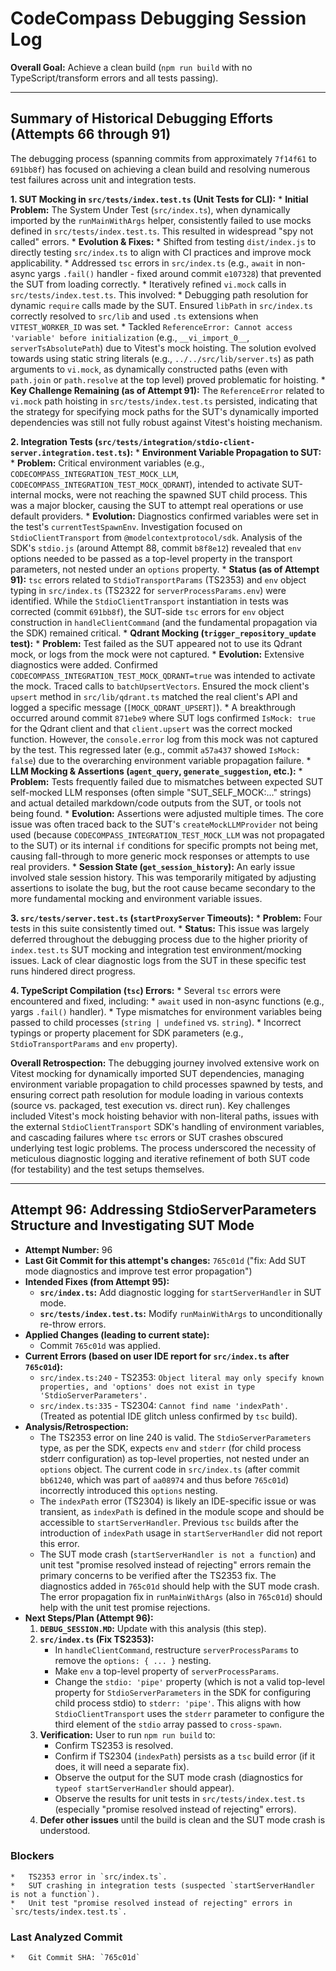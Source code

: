 # CodeCompass Debugging Session Log

**Overall Goal:** Achieve a clean build (`npm run build` with no TypeScript/transform errors and all tests passing).

---
## Summary of Historical Debugging Efforts (Attempts 66 through 91)

The debugging process (spanning commits from approximately `7f14f61` to `691bb8f`) has focused on achieving a clean build and resolving numerous test failures across unit and integration tests.

**1. SUT Mocking in `src/tests/index.test.ts` (Unit Tests for CLI):**
    *   **Initial Problem:** The System Under Test (`src/index.ts`), when dynamically imported by the `runMainWithArgs` helper, consistently failed to use mocks defined in `src/tests/index.test.ts`. This resulted in widespread "spy not called" errors.
    *   **Evolution & Fixes:**
        *   Shifted from testing `dist/index.js` to directly testing `src/index.ts` to align with CI practices and improve mock applicability.
        *   Addressed `tsc` errors in `src/index.ts` (e.g., `await` in non-async yargs `.fail()` handler - fixed around commit `e107328`) that prevented the SUT from loading correctly.
        *   Iteratively refined `vi.mock` calls in `src/tests/index.test.ts`. This involved:
            *   Debugging path resolution for dynamic `require` calls made by the SUT. Ensured `libPath` in `src/index.ts` correctly resolved to `src/lib` and used `.ts` extensions when `VITEST_WORKER_ID` was set.
            *   Tackled `ReferenceError: Cannot access 'variable' before initialization` (e.g., `__vi_import_0__`, `serverTsAbsolutePath`) due to Vitest's mock hoisting. The solution evolved towards using static string literals (e.g., `../../src/lib/server.ts`) as path arguments to `vi.mock`, as dynamically constructed paths (even with `path.join` or `path.resolve` at the top level) proved problematic for hoisting.
    *   **Key Challenge Remaining (as of Attempt 91):** The `ReferenceError` related to `vi.mock` path hoisting in `src/tests/index.test.ts` persisted, indicating that the strategy for specifying mock paths for the SUT's dynamically imported dependencies was still not fully robust against Vitest's hoisting mechanism.

**2. Integration Tests (`src/tests/integration/stdio-client-server.integration.test.ts`):**
    *   **Environment Variable Propagation to SUT:**
        *   **Problem:** Critical environment variables (e.g., `CODECOMPASS_INTEGRATION_TEST_MOCK_LLM`, `CODECOMPASS_INTEGRATION_TEST_MOCK_QDRANT`), intended to activate SUT-internal mocks, were not reaching the spawned SUT child process. This was a major blocker, causing the SUT to attempt real operations or use default providers.
        *   **Evolution:** Diagnostics confirmed variables were set in the test's `currentTestSpawnEnv`. Investigation focused on `StdioClientTransport` from `@modelcontextprotocol/sdk`. Analysis of the SDK's `stdio.js` (around Attempt 88, commit `b8f8e12`) revealed that `env` options needed to be passed as a top-level property in the transport parameters, not nested under an `options` property.
        *   **Status (as of Attempt 91):** `tsc` errors related to `StdioTransportParams` (TS2353) and `env` object typing in `src/index.ts` (TS2322 for `serverProcessParams.env`) were identified. While the `StdioClientTransport` instantiation in tests was corrected (commit `691bb8f`), the SUT-side `tsc` errors for `env` object construction in `handleClientCommand` (and the fundamental propagation via the SDK) remained critical.
    *   **Qdrant Mocking (`trigger_repository_update` test):**
        *   **Problem:** Test failed as the SUT appeared not to use its Qdrant mock, or logs from the mock were not captured.
        *   **Evolution:** Extensive diagnostics were added. Confirmed `CODECOMPASS_INTEGRATION_TEST_MOCK_QDRANT=true` was intended to activate the mock. Traced calls to `batchUpsertVectors`. Ensured the mock client's `upsert` method in `src/lib/qdrant.ts` matched the real client's API and logged a specific message (`[MOCK_QDRANT_UPSERT]`).
        *   A breakthrough occurred around commit `871ebe9` where SUT logs confirmed `IsMock: true` for the Qdrant client and that `client.upsert` was the correct mocked function. However, the `console.error` log from this mock was not captured by the test. This regressed later (e.g., commit `a57a437` showed `IsMock: false`) due to the overarching environment variable propagation failure.
    *   **LLM Mocking & Assertions (`agent_query`, `generate_suggestion`, etc.):**
        *   **Problem:** Tests frequently failed due to mismatches between expected SUT self-mocked LLM responses (often simple "SUT_SELF_MOCK:..." strings) and actual detailed markdown/code outputs from the SUT, or tools not being found.
        *   **Evolution:** Assertions were adjusted multiple times. The core issue was often traced back to the SUT's `createMockLLMProvider` not being used (because `CODECOMPASS_INTEGRATION_TEST_MOCK_LLM` was not propagated to the SUT) or its internal `if` conditions for specific prompts not being met, causing fall-through to more generic mock responses or attempts to use real providers.
    *   **Session State (`get_session_history`):** An early issue involved stale session history. This was temporarily mitigated by adjusting assertions to isolate the bug, but the root cause became secondary to the more fundamental mocking and environment variable issues.

**3. `src/tests/server.test.ts` (`startProxyServer` Timeouts):**
    *   **Problem:** Four tests in this suite consistently timed out.
    *   **Status:** This issue was largely deferred throughout the debugging process due to the higher priority of `index.test.ts` SUT mocking and integration test environment/mocking issues. Lack of clear diagnostic logs from the SUT in these specific test runs hindered direct progress.

**4. TypeScript Compilation (`tsc`) Errors:**
    *   Several `tsc` errors were encountered and fixed, including:
        *   `await` used in non-async functions (e.g., yargs `.fail()` handler).
        *   Type mismatches for environment variables being passed to child processes (`string | undefined` vs. `string`).
        *   Incorrect typings or property placement for SDK parameters (e.g., `StdioTransportParams` and `env` property).

**Overall Retrospection:**
The debugging journey involved extensive work on Vitest mocking for dynamically imported SUT dependencies, managing environment variable propagation to child processes spawned by tests, and ensuring correct path resolution for module loading in various contexts (source vs. packaged, test execution vs. direct run). Key challenges included Vitest's mock hoisting behavior with non-literal paths, issues with the external `StdioClientTransport` SDK's handling of environment variables, and cascading failures where `tsc` errors or SUT crashes obscured underlying test logic problems. The process underscored the necessity of meticulous diagnostic logging and iterative refinement of both SUT code (for testability) and the test setups themselves.

---
## Attempt 96: Addressing StdioServerParameters Structure and Investigating SUT Mode

*   **Attempt Number:** 96
*   **Last Git Commit for this attempt's changes:** `765c01d` ("fix: Add SUT mode diagnostics and improve test error propagation")
*   **Intended Fixes (from Attempt 95):**
    *   **`src/index.ts`:** Add diagnostic logging for `startServerHandler` in SUT mode.
    *   **`src/tests/index.test.ts`:** Modify `runMainWithArgs` to unconditionally re-throw errors.
*   **Applied Changes (leading to current state):**
    *   Commit `765c01d` was applied.
*   **Current Errors (based on user IDE report for `src/index.ts` after `765c01d`):**
    *   `src/index.ts:240` - TS2353: `Object literal may only specify known properties, and 'options' does not exist in type 'StdioServerParameters'.`
    *   `src/index.ts:335` - TS2304: `Cannot find name 'indexPath'.` (Treated as potential IDE glitch unless confirmed by `tsc` build).
*   **Analysis/Retrospection:**
    *   The TS2353 error on line 240 is valid. The `StdioServerParameters` type, as per the SDK, expects `env` and `stderr` (for child process stderr configuration) as top-level properties, not nested under an `options` object. The current code in `src/index.ts` (after commit `bb61240`, which was part of `aa08974` and thus before `765c01d`) incorrectly introduced this `options` nesting.
    *   The `indexPath` error (TS2304) is likely an IDE-specific issue or was transient, as `indexPath` is defined in the module scope and should be accessible to `startServerHandler`. Previous `tsc` builds after the introduction of `indexPath` usage in `startServerHandler` did not report this error.
    *   The SUT mode crash (`startServerHandler is not a function`) and unit test "promise resolved instead of rejecting" errors remain the primary concerns to be verified after the TS2353 fix. The diagnostics added in `765c01d` should help with the SUT mode crash. The error propagation fix in `runMainWithArgs` (also in `765c01d`) should help with the unit test promise rejections.
*   **Next Steps/Plan (Attempt 96):**
    1.  **`DEBUG_SESSION.MD`:** Update with this analysis (this step).
    2.  **`src/index.ts` (Fix TS2353):**
        *   In `handleClientCommand`, restructure `serverProcessParams` to remove the `options: { ... }` nesting.
        *   Make `env` a top-level property of `serverProcessParams`.
        *   Change the `stdio: 'pipe'` property (which is not a valid top-level property for `StdioServerParameters` in the SDK for configuring child process stdio) to `stderr: 'pipe'`. This aligns with how `StdioClientTransport` uses the `stderr` parameter to configure the third element of the `stdio` array passed to `cross-spawn`.
    3.  **Verification:** User to run `npm run build` to:
        *   Confirm TS2353 is resolved.
        *   Confirm if TS2304 (`indexPath`) persists as a `tsc` build error (if it does, it will need a separate fix).
        *   Observe the output for the SUT mode crash (diagnostics for `typeof startServerHandler` should appear).
        *   Observe the results for unit tests in `src/tests/index.test.ts` (especially "promise resolved instead of rejecting" errors).
    4.  **Defer other issues** until the build is clean and the SUT mode crash is understood.

### Blockers
    *   TS2353 error in `src/index.ts`.
    *   SUT crashing in integration tests (suspected `startServerHandler is not a function`).
    *   Unit test "promise resolved instead of rejecting" errors in `src/tests/index.test.ts`.

### Last Analyzed Commit
    *   Git Commit SHA: `765c01d`
